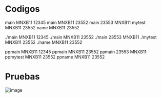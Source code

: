 # Codigos
main MNXB11 12345
main MNXB11 23552
main 23553 MNXB11
mytest MNXB11 23552
name MNXB11 23552

./main MNXB11 12345
./main MNXB11 23552
./main 23553 MNXB11
./mytest MNXB11 23552
./name MNXB11 23552

ppmain MNXB11 12345
ppmain MNXB11 23552
ppmain 23553 MNXB11
ppmytest MNXB11 23552
ppname MNXB11 23552

# Pruebas
![image](https://github.com/elvissoide/Learning_cpp/assets/97325189/dc0ce05a-c323-4b3a-89d1-c18d225d4a80)
